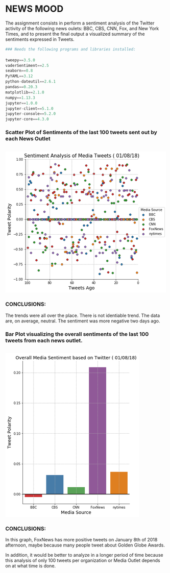 
# NEWS MOOD

The assignment consists in perform a sentiment analysis of the Twitter activity of the following news oulets: BBC, CBS, CNN, Fox, and New York Times, and to present the final output a visualized summary of the sentiments expressed in Tweets.



```python
### Needs the following programs and libraries installed:

tweepy==3.5.0
vaderSentiment==2.5
seaborn==0.8
PyYAML==3.12
python-dateutil==2.6.1
pandas==0.20.3
matplotlib==2.1.0
numpy==1.13.3
jupyter==1.0.0
jupyter-client==5.1.0
jupyter-console==5.2.0
jupyter-core==4.3.0
```

### Scatter Plot of Sentiments of the last 100 tweets sent out by each News Outlet


```python

```


![png](README.md_files/README.md_3_0.png)


### CONCLUSIONS: 

The trends were all over the place. There is not identiable trend. The data are, on average, neutral.
The sentiment was more negative two days ago. 

### Bar Plot visualizing the overall sentiments of the last 100 tweets from each news outlet.


```python

```


![png](README.md_files/README.md_6_0.png)


### CONCLUSIONS: 

In this graph, FoxNews has more positive tweets on January 8th of 2018 afternoon, maybe because many
people tweet about Golden Globe Awards. 

In addition, it would be better to analyze in a longer period of time because this analysis of only 100 tweets per organization or Media Outlet depends on at what time is done.
